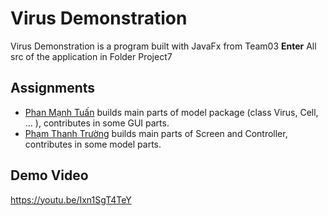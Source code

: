 # Virus Demonstration

Virus Demonstration is a program built with JavaFx from Team03 **Enter**
All src of the application in Folder Project7


## Assignments
- [Phan Mạnh Tuấn](https://github.com/khongtrunght) builds main parts of model package (class Virus, Cell, ... ), contributes in some GUI parts.
- [Phạm Thanh Trường](https://github.com/bluezdot) builds main parts of Screen and Controller, contributes in some model parts.

## Demo Video
https://youtu.be/Ixn1SgT4TeY
